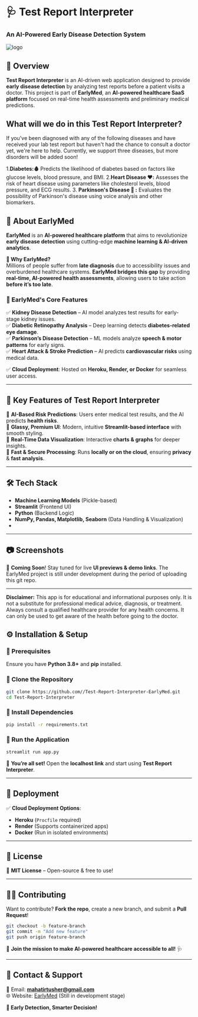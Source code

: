
# 🩺 Test Report Interpreter  
### An AI-Powered Early Disease Detection System  
![logo](https://github.com/user-attachments/assets/f0a09098-60a0-4d36-a159-457cb0b7b0d0)


## 🚀 Overview  
**Test Report Interpreter** is an AI-driven web application designed to provide **early disease detection** by analyzing test reports before a patient visits a doctor. This project is part of **EarlyMed**, an **AI-powered healthcare SaaS platform** focused on real-time health assessments and preliminary medical predictions.  

## What will we do in this Test Report Interpreter?
If you've been diagnosed with any of the following diseases and have received your lab test report but haven't had the chance to consult a doctor yet, we're here to help. Currently, we support three diseases, but more disorders will be added soon!

1.**Diabetes:🩸** Predicts the likelihood of diabetes based on factors like glucose levels, blood pressure, and BMI.
2.**Heart Disease ❤️:** Assesses the risk of heart disease using parameters like cholesterol levels, blood pressure, and ECG results.
3. **Parkinson's Disease 🧠 :** Evaluates the possibility of Parkinson's disease using voice analysis and other biomarkers.


## 🏥 About EarlyMed  
**EarlyMed** is an **AI-powered healthcare platform** that aims to revolutionize **early disease detection** using cutting-edge **machine learning & AI-driven analytics**.  

**🔹 Why EarlyMed?**  
Millions of people suffer from **late diagnosis** due to accessibility issues and overburdened healthcare systems. **EarlyMed bridges this gap** by providing **real-time, AI-powered health assessments**, allowing users to take action **before it’s too late**.  

### 🌟 EarlyMed's Core Features  
✅ **Kidney Disease Detection** – AI model analyzes test results for early-stage kidney issues.  
✅ **Diabetic Retinopathy Analysis** – Deep learning detects **diabetes-related eye damage**.  
✅ **Parkinson’s Disease Detection** – ML models analyze **speech & motor patterns** for early signs.  
✅ **Heart Attack & Stroke Prediction** – AI predicts **cardiovascular risks** using medical data.  

✅ **Cloud Deployment**: Hosted on **Heroku, Render, or Docker** for seamless user access.  

---

## 🎯 Key Features of Test Report Interpreter  

🔹 **AI-Based Risk Predictions**: Users enter medical test results, and the AI predicts **health risks**.  
🔹 **Glassy, Premium UI**: Modern, intuitive **Streamlit-based interface** with smooth styling.  
🔹 **Real-Time Data Visualization**: Interactive **charts & graphs** for deeper insights.  
🔹 **Fast & Secure Processing**: Runs **locally or on the cloud**, ensuring **privacy** & **fast analysis**.  

---

## 🛠️ Tech Stack  
- **Machine Learning Models** (Pickle-based)  
- **Streamlit** (Frontend UI)  
- **Python** (Backend Logic)  
- **NumPy, Pandas, Matplotlib, Seaborn** (Data Handling & Visualization)  
- 

---

## 📷 Screenshots  
🚀 **Coming Soon**! Stay tuned for live **UI previews & demo links**. The EarlyMed project is still under development during the period of uploading this git repo.

---
**Disclaimer:** This app is for educational and informational purposes only. It is not a substitute for professional medical advice, diagnosis, or treatment. Always consult a qualified healthcare provider for any health concerns. It can only be used to get aware of the health before going to the doctor.

## ⚙️ Installation & Setup  

### **🔹 Prerequisites**  
Ensure you have **Python 3.8+** and **pip** installed.  

### **🔹 Clone the Repository**  
```sh  
git clone https://github.com//Test-Report-Interpreter-EarlyMed.git  
cd Test-Report-Interpreter  
```

### **🔹 Install Dependencies**  
```sh  
pip install -r requirements.txt  
```

### **🔹 Run the Application**  
```sh  
streamlit run app.py  
```

🎉 **You’re all set!** Open the **localhost link** and start using **Test Report Interpreter**.  

---

## 📡 Deployment  
✅ **Cloud Deployment Options**:  
- **Heroku** (`Procfile` required)  
- **Render** (Supports containerized apps)  
- **Docker** (Run in isolated environments)  

---

## 📜 License  
🔹 **MIT License** – Open-source & free to use!  

---

## 👨‍💻 Contributing  
Want to contribute? **Fork the repo**, create a new branch, and submit a **Pull Request**!  

```sh  
git checkout -b feature-branch  
git commit -m "Add new feature"  
git push origin feature-branch  
```

🔹 **Join the mission to make AI-powered healthcare accessible to all!** 🩺  

---

## 📩 Contact & Support  
📧 Email: **mahatirtusher@gmail.com**  
🌐 Website: [EarlyMed](https://capable-khapse-de2264.netlify.app/)  (Still in development stage)
 

**🚀 Early Detection, Smarter Decision!**  
```

